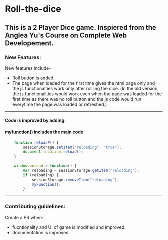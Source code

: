 # Roll-the-dice
This is a 2 Player Dice game.
Inspiered from the Anglea Yu's Course on Complete Web Developement.
---
### New Features:
New features include-
- Roll button is added.
- The page when loaded for the first time gives the html page only and the js functionalties work only after rollling the dice.
(In the old version, the js functionalities would work even when the page was loaded for the first time as there was no roll button and the js code would run everytime the page was loaded or refreshed.)
---
#### Code is improved by adding:
#### myfunction() includes the main code
```js
    function reloadP() {
        sessionStorage.setItem("reloading", "true");
        document.location.reload();
    }
    
    window.onload = function() {
        var reloading = sessionStorage.getItem("reloading");
        if (reloading) {
            sessionStorage.removeItem("reloading");
            myFunction();
        }
```
---
### Contributing guidelines:
Create a PR when-
- fucntionality and UI of game is modified and improved.
- documentation is improved.

